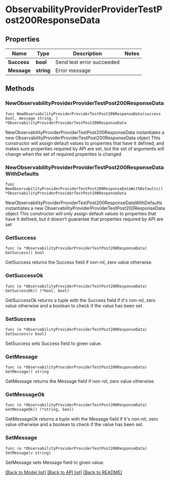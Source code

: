 # ObservabilityProviderProviderTestPost200ResponseData

## Properties

Name | Type | Description | Notes
------------ | ------------- | ------------- | -------------
**Success** | **bool** | Send test error succeeded | 
**Message** | **string** | Error message | 

## Methods

### NewObservabilityProviderProviderTestPost200ResponseData

`func NewObservabilityProviderProviderTestPost200ResponseData(success bool, message string, ) *ObservabilityProviderProviderTestPost200ResponseData`

NewObservabilityProviderProviderTestPost200ResponseData instantiates a new ObservabilityProviderProviderTestPost200ResponseData object
This constructor will assign default values to properties that have it defined,
and makes sure properties required by API are set, but the set of arguments
will change when the set of required properties is changed

### NewObservabilityProviderProviderTestPost200ResponseDataWithDefaults

`func NewObservabilityProviderProviderTestPost200ResponseDataWithDefaults() *ObservabilityProviderProviderTestPost200ResponseData`

NewObservabilityProviderProviderTestPost200ResponseDataWithDefaults instantiates a new ObservabilityProviderProviderTestPost200ResponseData object
This constructor will only assign default values to properties that have it defined,
but it doesn't guarantee that properties required by API are set

### GetSuccess

`func (o *ObservabilityProviderProviderTestPost200ResponseData) GetSuccess() bool`

GetSuccess returns the Success field if non-nil, zero value otherwise.

### GetSuccessOk

`func (o *ObservabilityProviderProviderTestPost200ResponseData) GetSuccessOk() (*bool, bool)`

GetSuccessOk returns a tuple with the Success field if it's non-nil, zero value otherwise
and a boolean to check if the value has been set.

### SetSuccess

`func (o *ObservabilityProviderProviderTestPost200ResponseData) SetSuccess(v bool)`

SetSuccess sets Success field to given value.


### GetMessage

`func (o *ObservabilityProviderProviderTestPost200ResponseData) GetMessage() string`

GetMessage returns the Message field if non-nil, zero value otherwise.

### GetMessageOk

`func (o *ObservabilityProviderProviderTestPost200ResponseData) GetMessageOk() (*string, bool)`

GetMessageOk returns a tuple with the Message field if it's non-nil, zero value otherwise
and a boolean to check if the value has been set.

### SetMessage

`func (o *ObservabilityProviderProviderTestPost200ResponseData) SetMessage(v string)`

SetMessage sets Message field to given value.



[[Back to Model list]](../README.md#documentation-for-models) [[Back to API list]](../README.md#documentation-for-api-endpoints) [[Back to README]](../README.md)


